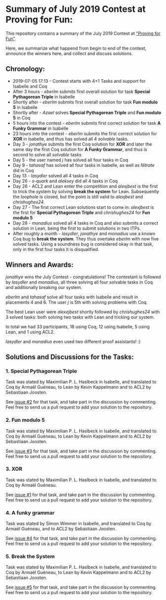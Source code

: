 # Summary of July 2019 Contest at Proving for Fun:

This repository contains a summary of the July 2019 Contest at ["Proving for Fun"](https://competition.isabelle.systems).

Here, we summarize what happend from begin to end of the contest, announce the winners here, and collect and discuss solutions.

## Chronology:

* 2019-07-05 17:13 - Contest starts with 4+1 Tasks and support for Isabelle and Coq
* After 3 hours - *eberlm* submits first overall solution for task **Special Pythagorean Triple** in Isabelle
* Shortly after - *eberlm* submits first overall solution for task **Fun modulo 5** in Isabelle
* Shortly after - *Azael* solves **Special Pythagorean Triple** and **Fun modulo 5** in Coq
* 5 hours into the contest - *eberlm* submits first correct solution for task **A Funky Grammar** in Isabelle
* 23 hours into the contest - *eberlm* submits the first correct solution for **XOR** in Isabelle, and thus has solved all 4 *solvable* tasks.
* Day 3 - *jonathye* submits the first Coq solution for **XOR** and later the same day the first Coq solution for **A Funky Grammar**, and thus is second to solve all *solvable* tasks
* Day 5 - the user named *j* has solved all four tasks in Coq
* Day 9 - *tahasaf* has solved all four tasks in Isabelle, as well as *Nitrate* did in Coq
* Day 13 - *lasydler* solved all 4 tasks in Coq
* Day 26 - *s-quark* and *aleksey* did all 4 tasks in Coq
* Day 26 - ACL2 and Lean enter the competition and *alexjbest* is the first to trick the system by solving **break the system** for Lean. Subsequently the loophole is closed, but the point is still valid to *alexjbest* and *chrishughes24*.
* Day 27 - The first correct Lean solutions start to come in: *alexjbest* is the first for **Special Pythagorean Triple** and *chrishughes24* for **Fun modulo 5**
* Day 28 - *monadius* solved all 4 tasks in Coq and also submits a correct solution in Lean, being the first to submit solutions in two ITPs. 
* After roughly a month - *lasydler*, *jonathye* and *monadius* use a known Coq bug to **break the system**. They thus overtake *eberlm* with now five solved tasks. Using a soundness bug is considered okay in that task, only in the first four tasks it is disqualified. 

## Winners and Awards:

*jonathye* wins the July Contest - congratulations!
The contestant is followed by *lasydler* and *monadius*, all three solving all four solvable tasks in Coq and additionally breaking our system.

*eberlm* and *tahasaf* solve all four tasks with Isabelle and result in placements 4 and 6.
The user *j* is 5th with solving problems with Coq.

The best Lean user were *alexejbest* shortly followed by *chrishughes24* with 3 solved tasks: both solving two tasks with Lean and tricking our system.

In total we had 33 participants, 18 using Coq, 12 using Isabelle, 5 using Lean, and 1 using ACL2.

*lasydler* and *monadius* even used two different proof assistants! :)

## Solutions and Discussions for the Tasks:

### 1. Special Pythagorean Triple

Task was stated by Maximilian P. L. Haslbeck in Isabelle, and translated to Coq by Armaël Guéneau, to Lean by Kevin Kappelmann and to ACL2 by Sebastiaan Joosten.

See [issue #2](https://github.com/maxhaslbeck/ProvingForFun-July2019/issues/2) for that task, and take part in the discussion by commenting.
Feel free to send us a pull request to add your solution to the repository.

### 2. Fun modulo 5

Task was stated by Maximilian P. L. Haslbeck in Isabelle, and translated to Coq by Armaël Guéneau, to Lean by Kevin Kappelmann and to ACL2 by Sebastiaan Joosten.

See [issue #3](https://github.com/maxhaslbeck/ProvingForFun-July2019/issues/3) for that task, and take part in the discussion by commenting.
Feel free to send us a pull request to add your solution to the repository.

### 3. XOR

Task was stated by Maximilian P. L. Haslbeck in Isabelle, and translated to Coq by Armaël Guéneau.

See [issue #1](https://github.com/maxhaslbeck/ProvingForFun-July2019/issues/1) for that task, and take part in the discussion by commenting.
Feel free to send us a pull request to add your solution to the repository.

### 4. A funky grammar

Task was stated by Simon Wimmer in Isabelle, and translated to Coq by Armaël Guéneau, and to ACL2 by Sebastiaan Joosten.

See [issue #4](https://github.com/maxhaslbeck/ProvingForFun-July2019/issues/4) for that task, and take part in the discussion by commenting.
Feel free to send us a pull request to add your solution to the repository.

### 5. Break the System

Task was stated by Maximilian P. L. Haslbeck in Isabelle, and translated to Coq by Armaël Guéneau, to Lean by Kevin Kappelmann and to ACL2 by Sebastiaan Joosten.

See [issue #5](https://github.com/maxhaslbeck/ProvingForFun-July2019/issues/5) for that task, and take part in the discussion by commenting.
Feel free to send us a pull request to add your solution to the repository.







